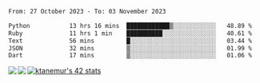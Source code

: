 <!--START_SECTION:waka-->

```txt
From: 27 October 2023 - To: 03 November 2023

Python           13 hrs 16 mins  ████████████▒░░░░░░░░░░░░   48.89 %
Ruby             11 hrs 1 min    ██████████░░░░░░░░░░░░░░░   40.61 %
Text             56 mins         █░░░░░░░░░░░░░░░░░░░░░░░░   03.44 %
JSON             32 mins         ▒░░░░░░░░░░░░░░░░░░░░░░░░   01.99 %
Dart             17 mins         ▒░░░░░░░░░░░░░░░░░░░░░░░░   01.06 %
```

<!--END_SECTION:waka-->
<a href="https://github.com/anuraghazra/github-readme-stats">
  <img align="left" src="https://github-readme-stats.vercel.app/api?username=Tanesan&count_private=true&show_icons=true" />
<img align="left" src="https://github-readme-stats.vercel.app/api/top-langs/?username=Tanesan" />
</a>

[![ktanemur's 42 stats](https://badge42.vercel.app/api/v2/cl1wslf6s002109l771rng2w8/stats?cursusId=21&coalitionId=62)](https://github.com/JaeSeoKim/badge42)
